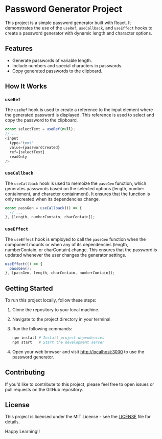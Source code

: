 # Password Generator Project

This project is a simple password generator built with React. It demonstrates the use of the `useRef`, `useCallback`, and `useEffect` hooks to create a password generator with dynamic length and character options.

## Features

- Generate passwords of variable length.
- Include numbers and special characters in passwords.
- Copy generated passwords to the clipboard.

## How It Works

### `useRef`

The `useRef` hook is used to create a reference to the input element where the generated password is displayed. This reference is used to select and copy the password to the clipboard.

```javascript
const selectText = useRef(null);
// ...
<input
  type="text"
  value={passwordCreated}
  ref={selectText}
  readOnly
/>
```

### `useCallback`

The `useCallback` hook is used to memoize the `passGen` function, which generates passwords based on the selected options (length, number containment, and character containment). It ensures that the function is only recreated when its dependencies change.

```javascript
const passGen = useCallback(() => {
  // ...
}, [length, numberContain, charContain]);
```

### `useEffect`

The `useEffect` hook is employed to call the `passGen` function when the component mounts or when any of its dependencies (length, numberContain, or charContain) change. This ensures that the password is updated whenever the user changes the generator settings.

```javascript
useEffect(() => {
  passGen();
}, [passGen, length, charContain, numberContain]);
```

## Getting Started

To run this project locally, follow these steps:

1. Clone the repository to your local machine.
2. Navigate to the project directory in your terminal.
3. Run the following commands:

   ```bash
   npm install # Install project dependencies
   npm start   # Start the development server
   ```

4. Open your web browser and visit [http://localhost:3000](http://localhost:3000) to use the password generator.

## Contributing

If you'd like to contribute to this project, please feel free to open issues or pull requests on the GitHub repository.

## License

This project is licensed under the MIT License - see the [LICENSE](LICENSE) file for details.

Happy Learning!!
